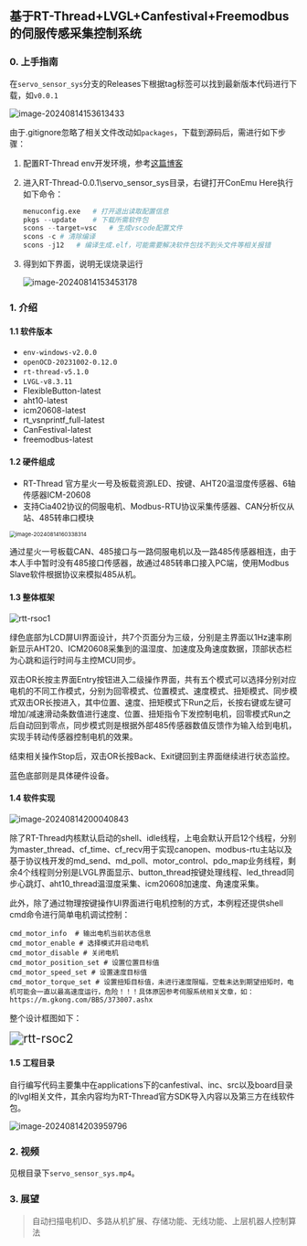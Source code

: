 ## 基于RT-Thread+LVGL+Canfestival+Freemodbus的伺服传感采集控制系统

### 0. 上手指南

在`servo_sensor_sys`分支的Releases下根据tag标签可以找到最新版本代码进行下载，如`v0.0.1`

![image-20240814153613433](image/image-20240814153613433.png)

由于.gitignore忽略了相关文件改动如`packages`，下载到源码后，需进行如下步骤：

1. 配置RT-Thread env开发环境，参考[这篇博客](https://blog.csdn.net/telegeni/article/details/140686639?spm=1001.2014.3001.5501)

2. 进入RT-Thread-0.0.1\servo_sensor_sys目录，右键打开ConEmu Here执行如下命令：

   ```python
   menuconfig.exe	# 打开退出读取配置信息
   pkgs --update	# 下载所需软件包
   scons --target=vsc	# 生成vscode配置文件
   scons -c	# 清除编译
   scons -j12	# 编译生成.elf，可能需要解决软件包找不到头文件等相关报错
   ```

3. 得到如下界面，说明无误烧录运行

   ![image-20240814153453178](image/image-20240814153453178.png)

### 1. 介绍

#### 1.1 软件版本

- `env-windows-v2.0.0`
- `openOCD-20231002-0.12.0`
- `rt-thread-v5.1.0`
- `LVGL-v8.3.11`
- FlexibleButton-latest
- aht10-latest
- icm20608-latest
- rt_vsnprintf_full-latest
- CanFestival-latest
- freemodbus-latest

#### 1.2 硬件组成

- RT-Thread 官方星火一号及板载资源LED、按键、AHT20温湿度传感器、6轴传感器ICM-20608
- 支持Cia402协议的伺服电机、Modbus-RTU协议采集传感器、CAN分析仪从站、485转串口模块

<img src="image/image-20240814160338314.png" alt="image-20240814160338314" style="zoom:67%;" />

通过星火一号板载CAN、485接口与一路伺服电机以及一路485传感器相连，由于本人手中暂时没有485接口传感器，故通过485转串口接入PC端，使用Modbus Slave软件根据协议来模拟485从机。

#### 1.3 整体框架

![rtt-rsoc1](image/rtt-rsoc1.svg)

绿色底部为LCD屏UI界面设计，共7个页面分为三级，分别是主界面以1Hz速率刷新显示AHT20、ICM20608采集到的温湿度、加速度及角速度数据，顶部状态栏为心跳和运行时间与主控MCU同步。

双击OR长按主界面Entry按钮进入二级操作界面，共有五个模式可以选择分别对应电机的不同工作模式，分别为回零模式、位置模式、速度模式、扭矩模式、同步模式双击OR长按进入，其中位置、速度、扭矩模式下Run之后，长按右键或左键可增加/减速滑动条数值进行速度、位置、扭矩指令下发控制电机，回零模式Run之后自动回到零点，同步模式则是根据外部485传感器数值反馈作为输入给到电机，实现手转动传感器控制电机的效果。

结束相关操作Stop后，双击OR长按Back、Exit键回到主界面继续进行状态监控。

蓝色底部则是具体硬件设备。

#### 1.4 软件实现

![image-20240814200040843](image/image-20240814200040843.png)

除了RT-Thread内核默认启动的shell、idle线程，上电会默认开启12个线程，分别为master_thread、cf_time、cf_recv用于实现canopen、modbus-rtu主站以及基于协议栈开发的md_send、md_poll、motor_control、pdo_map业务线程，剩余4个线程则分别是LVGL界面显示、button_thread按键处理线程、led_thread同步心跳灯、aht10_thread温湿度采集、icm20608加速度、角速度采集。

此外，除了通过物理按键操作UI界面进行电机控制的方式，本例程还提供shell cmd命令进行简单电机调试控制：

```shell
cmd_motor_info	# 输出电机当前状态信息
cmd_motor_enable # 选择模式并启动电机
cmd_motor_disable # 关闭电机
cmd_motor_position_set # 设置位置目标值
cmd_motor_speed_set # 设置速度目标值
cmd_motor_torque_set # 设置扭矩目标值，未进行速度限幅，空载未达到期望扭矩时，电机可能会一直以最高速度运行，危险！！！具体原因参考伺服系统相关文章，如：https://m.gkong.com/BBS/373007.ashx
```

整个设计框图如下：

<img src="image/rtt-rsoc2.svg" alt="rtt-rsoc2" style="zoom:150%;" />

#### 1.5 工程目录

自行编写代码主要集中在applications下的canfestival、inc、src以及board目录的lvgl相关文件，其余内容均为RT-Thread官方SDK导入内容以及第三方在线软件包。

![image-20240814203959796](image/image-20240814203959796.png)

### 2. 视频

见根目录下`servo_sensor_sys.mp4`。

### 3. 展望

> 自动扫描电机ID、多路从机扩展、存储功能、无线功能、上层机器人控制算法
































